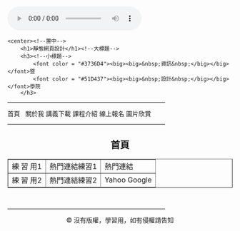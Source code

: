 
<!doctype html>
<html>
<head>
<meta charset="utf-8">
<title>靜態網頁設計課程</title>
<style>a{ text-decoration:none;}</style>
</head>

<!--<body bgcolor = "#47D59E">-->
<!--註解方式-->

<!--<meta http-equiv="Pragma" content="no-cache">
<meta http-equiv="Refresh" content="3;url=https://www.cjcu.edu.tw"> 跳轉-->

<audio src ="music1.mp3" controls = "controls"> </audio><br><!--背景音樂-->

<body background = "bg1.jpg">

	<center><!--置中-->
		<h1>靜態網頁設計</h1><!--大標題-->
		<h3><!--小標題-->
			<font color = "#3736D4"><big><big>&nbsp;資訊&nbsp;</big></big></font>暨
			<font color = "#51D437"><big><big>&nbsp;設計&nbsp;</big></big></font>學院
		</h3>

<hr width = "70%" color ="#F0921B" size = "3">
	<a href = "untitled.html">首頁&nbsp;&nbsp;</a>
	<a href = "aboutme.html">關於我</a>
	<a href = "download.html">講義下載</a>
	<a href = "introduce.html">課程介紹</a>
	<a href = "sign_up.html">線上報名</a>
	<a href = "picture.html">圖片欣賞</a>
<hr width = "70%" color ="#F0921B" size = "3">
<center>
<h2>首頁</h2>
<table border = "1" width = "70%">
	<tr><td>練&nbsp習&nbsp用1</td>
	    <td>熱門連結練習1</td>
	    <td>
		<a href = "https://www.cjcu.edu.tw/"> 熱門連結 </a>
	    </td>
	</tr>
	<tr><td>練&nbsp習&nbsp用2</td>
	    <td>熱門連結練習2</td>
	    <td>
		<a href = "https://www.yahoo.com/"> Yahoo </a>
		<a href = "https://www.google.com/"> Google </a>
	    </td>
	</tr>
</table><br>
</center>
<!--
<marquee bgcolor = "#FFFFBB" direction = "right" width = "70%" scrollamount = "10" behavior = "alternate" >
	<marquee direction = "up" behavior = "alternate" height = "30">
	跑馬燈
	</marquee>
</marquee>
	</center>

&nbsp;&nbsp;&nbsp;&nbsp;&nbsp;&nbsp;&nbsp;<marquee width = "10%" height = "30" bgcolor = "#FFFFBB" direction = "up" behavior = "alternate" >
	<center> 跑馬燈2 </center>
</marquee>

	<p>
		<h3>
			HTML&nbsp;&lt;字型變化&gt; : 
		</h3>	
		<b>粗體</b>、<i>斜體</i>、<u>底線</u>。
	</p>
	<p>
		<h3>
			HTML&nbsp;&lt;字型標記&gt; :
		</h3>
			<strike>刪除線</strike>、<sub>下標</sub>、<sup>上標</sup>、<strong>加強文字</strong>。
	</p>
	<pre>
		 <h3>練習用 :</h3>
	</pre>
		<ol start = "1" type = "A">
		    <li> ol測試1 </li><br>
		    <li> ol測試2 </li><br>
		</ol>
		<ul start = "1" type = "A">
		    <li> ul測試1</li><br>
		    <li> ul測試2</li><br>
		</ul>
		<dl>
		    <dt> dt 內縮語法標題(第一層)</dt>
		    <dd> dd 內縮語法的內縮部分(第二層) </dd>
		    <dd> dd 內縮語法的內縮部分(第二層) </dd>
		</dl>
		

靜態網頁設計作業<br>
<!--<figure>
	<img src= "CJCU.jpg" align = "top" hspace = "5" border = "4">長榮大學照片<br>
	<figucaption>圖片說明</figucaption>
</figure>-->
<hr width = "70%" color ="#F0921B" size = "3">
<center>&copy; 沒有版權，學習用，如有侵權請告知</center>

</body>
</html>

